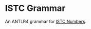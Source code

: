 # ISTC Grammar

An ANTLR4 grammar for [ISTC Numbers](https://en.wikipedia.org/wiki/International_Standard_Text_Code).

